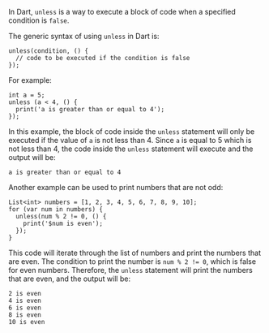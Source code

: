 In Dart, `unless` is a way to execute a block of code when a specified condition is `false`. 

The generic syntax of using `unless` in Dart is:

```
unless(condition, () { 
  // code to be executed if the condition is false 
});
```

For example:

```
int a = 5;
unless (a < 4, () {
  print('a is greater than or equal to 4');
});
```

In this example, the block of code inside the `unless` statement will only be executed if the value of `a` is not less than 4. Since `a` is equal to 5 which is not less than 4, the code inside the `unless` statement will execute and the output will be:

```
a is greater than or equal to 4
```

Another example can be used to print numbers that are not odd:

```
List<int> numbers = [1, 2, 3, 4, 5, 6, 7, 8, 9, 10];
for (var num in numbers) {
  unless(num % 2 != 0, () {
    print('$num is even');
  });
}
```

This code will iterate through the list of numbers and print the numbers that are even. The condition to print the number is `num % 2 != 0`, which is false for even numbers. Therefore, the `unless` statement will print the numbers that are even, and the output will be:

```
2 is even
4 is even
6 is even
8 is even
10 is even
```